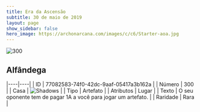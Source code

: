 ```yaml
---
title: Era da Ascensão
subtitle: 30 de maio de 2019
layout: page
show_sidebar: false
hero_image: https://archonarcana.com/images/c/c6/Starter-aoa.jpg
---
```


![300](https://cdn.keyforgegame.com/media/card_front/pt/435_300_CV65P6G2VCGC_pt.png)

## Alfândega

|----|----|
| ID | 77082583-74f0-42dc-9aaf-05417a3b162a |
| Número | 300 |
| Casa | ![Shadows](https://archonarcana.com/images/thumb/e/ee/Shadows.png/22px-Shadows.png "Sombras") |
| Tipo | Artefato |
| Atributos | Lugar |
| Texto | O seu oponente tem de pagar 1A a você para jogar um artefato. |
| Raridade | Rara |
